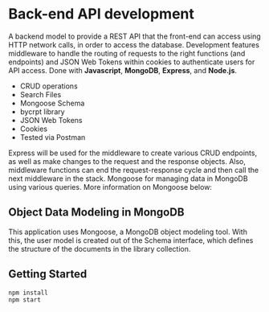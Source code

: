 # Back-end API development
A backend model to provide a REST API that the front-end can access using HTTP network calls, in order to access the database. Development features middleware to handle the routing of requests to the right functions (and endpoints) and JSON Web Tokens within cookies to authenticate users for API access. Done with **Javascript**,  **MongoDB**, **Express**, and **Node.js**.

- CRUD operations
- Search Files
- Mongoose Schema
- bycrpt library
- JSON Web Tokens
- Cookies
- Tested via Postman

Express will be used for the middleware to create various CRUD endpoints, as well as make changes to the request and the response objects. Also, middleware functions can end the request-response cycle and then call the next middleware in the stack. Mongoose for managing data in MongoDB using various queries. More information on Mongoose below:

## Object Data Modeling in MongoDB
This application uses Mongoose, a MongoDB object modeling tool. With this, the user model is created out of the Schema interface, which defines the structure of the documents in the library collection.

## Getting Started
```
npm install
npm start
```

